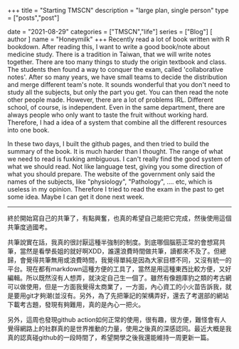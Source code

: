 +++
title = "Starting TMSCN"
description = "large plan, single person"
type = ["posts","post"]

date = "2021-08-29"
categories = ["TMSCN","life"]
series = ["Blog"]
[ author ]
  name = "Honeymilk"
+++
Recently read a lot of book written with R bookdown. After reading this, I want to write a good book/note about medicine study. There is a tradition in Taiwan, that we will write notes together. There are too many things to study the origin textbook and class. The students then found a way to conquer the exam, called 'collaborative notes'. After so many years, we have small teams to decide the distribution and merge different team's note. It sounds wonderful that you don't need to study all the subjects, but only the part you get. You can then read the note other people made. However, there are a lot of problems IRL. Different school, of course, is independent. Even in the same department, there are always people who only want to taste the fruit without working hard. Therefore, I had a idea of a system that combine all the different resources into one book.

In these two days, I built the github pages, and then tried to build the summary of the book. It is much harder than I thought. The range of what we need to read is fuxking ambiguous. I can't really find the good system of what we should read. Not like language test, giving you some direction of what you should prepare. The website of the government only said the names of the subjects, like "physiology", "Pathology", .... etc, which is useless in my opinion. Therefore I tried to read the exam in the past to get some idea. Maybe I can get it done next week.

----

終於開始寫自己的共筆了，有點興奮，也真的希望自己能把它完成，然後使用這個共筆度過國考。

共筆說實在話，我真的很討厭這種半強制的制度。到底哪個腦筋正常的會想寫共筆，當然是看學長姐的就好啊XDD，誰還浪費時間做共筆，讀都來不及了。但總歸，會覺得共筆無用或浪費時間，我覺得單純是因為大家目標不同，又沒有統一的平台。現在都有markdown這種方便的工具了，當然是用這種東西比較方便，又好編輯。所以既然沒有人想弄，就決定自己生一個了。雖然有像題庫豹之類的考古網可以做使用，但是一方面我覺得太商業了，一方面，內心資工的小火苗告訴我，就是要用git才夠潮(並沒有。另外，為了先把筆記的架構弄好，還去了考選部的網站下載考古題，發現有夠難用，真的是內心一把火。

另外，這周也發現github action如何正常的使用，很有趣，很方便，難怪會有人覺得網路上的社群真的是世界推動的力量，使用之後真的深感認同。最近大概是我真的認真碰github的一段時間了，希望開學之後我還能維持一周更新一篇。

